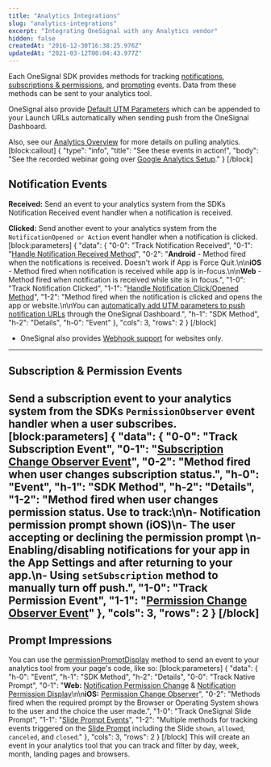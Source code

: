 ```yaml
---
title: "Analytics Integrations"
slug: "analytics-integrations"
excerpt: "Integrating OneSignal with any Analytics vendor"
hidden: false
createdAt: "2016-12-30T16:38:25.976Z"
updatedAt: "2021-03-12T00:04:43.977Z"
---
```

Each OneSignal SDK provides methods for tracking [notifications](#notification-events), [subscriptions & permissions](#subscription--permission-events), and [prompting](#prompt-impressions) events. Data from these methods can be sent to your analytics tool.

OneSignal also provide [Default UTM Parameters](doc:links#utm-parameters) which can be appended to your Launch URLs automatically when sending push from the OneSignal Dashboard.

Also, see our [Analytics Overview](doc:analytics-overview) for more details on pulling analytics.
[block:callout]
{
  "type": "info",
  "title": "See these events in action!",
  "body": "See the recorded webinar going over [Google Analytics Setup](https://youtu.be/FtpKeIGY4dM)."
}
[/block]
## Notification Events

**Received:** Send an event to your analytics system from the SDKs Notification Received event handler when a notification is received.

**Clicked:** Send another event to your analytics system from the `NotificationOpened or Action` event handler when a notification is clicked.
[block:parameters]
{
  "data": {
    "0-0": "Track Notification Received",
    "0-1": "[Handle Notification Received Method](doc:sdk-reference#notification-received-handler)",
    "0-2": "**Android** - Method fired when the notifications is received. Doesn't work if App is Force Quit.\n\n**iOS** - Method fired when notification is received while app is in-focus.\n\n**Web** - Method fired when notification is received while site is in focus.",
    "1-0": "Track Notification Clicked",
    "1-1": "[Handle Notification Click/Opened Method](doc:sdk-reference#notification-opened-handler)",
    "1-2": "Method fired when the notification is clicked and opens the app or website.\n\nYou can [automatically add UTM parameters to push notification URLs](doc:links#utm-parameters) through the OneSignal Dashboard.",
    "h-1": "SDK Method",
    "h-2": "Details",
    "h-0": "Event"
  },
  "cols": 3,
  "rows": 2
}
[/block]
* OneSignal also provides [Webhook support](doc:webhooks) for websites only.

----

## Subscription & Permission Events

Send a subscription event to your analytics system from the SDKs `PermissionObserver` event handler when a user subscribes.
[block:parameters]
{
  "data": {
    "0-0": "Track Subscription Event",
    "0-1": "[Subscription Change Observer Event](doc:sdk-reference#subscription-observer-method)",
    "0-2": "Method fired when user changes subscription status.",
    "h-0": "Event",
    "h-1": "SDK Method",
    "h-2": "Details",
    "1-2": "Method fired when user changes permission status. Use to track:\n\n- Notification permission prompt shown (iOS)\n- The user accepting or declining the permission prompt \n- Enabling/disabling notifications for your app in the App Settings and after returning to your app.\n- Using `setSubscription` method to manually turn off push.",
    "1-0": "Track Permission Event",
    "1-1": "[Permission Change Observer Event](doc:sdk-reference#addpermissionobserver-method)"
  },
  "cols": 3,
  "rows": 2
}
[/block]
----

## Prompt Impressions

You can use the [permissionPromptDisplay](doc:web-push-sdk#section-registering-push) method to send an event to your analytics tool from your page's code, like so: 
[block:parameters]
{
  "data": {
    "h-0": "Event",
    "h-1": "SDK Method",
    "h-2": "Details",
    "0-0": "Track Native Prompt",
    "0-1": "**Web:** [Notification Permission Change](doc:web-push-sdk#notificationpermissionchange) & [Notification Permission Display](doc:web-push-sdk#permissionpromptdisplay)\n\n**iOS:** [Permission Change Observer](doc:sdk-reference#addpermissionobserver-method)",
    "0-2": "Methods fired when the required prompt by the Browser or Operating System shows to the user and the choice the user made.",
    "1-0": "Track OneSignal Slide Prompt",
    "1-1": "[Slide Prompt Events](doc:web-push-sdk#slide-prompt-events)",
    "1-2": "Multiple methods for tracking events triggered on the [Slide Prompt](doc:slide-prompt) including the Slide `shown`, `allowed`, `canceled`, and `closed`."
  },
  "cols": 3,
  "rows": 2
}
[/block]
This will create an event in your analytics tool that you can track and filter by day, week, month, landing pages and browsers.